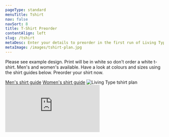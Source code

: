 ```yaml
---
pageType: standard
menuTitle: Tshirt
nav: false
navSort: 8
title: T-Shirt Preorder
contentAlign: left
slug: /tshirt
metaDesc: Enter your details to preorder in the first run of Living Type t-shirts
metaImage: /images/tshirt-plan.jpg
---
```

<div class="row">
    <div class="col-md-6 mb-5">
        <p>Please see example design. Print will be in white so don't order a white t-shirt. Men's and women's available. Have a look at colours and sizes using the shirt guides below. Preorder your shirt now.</p>
        <a href="/images/mens-shirt-guide.pdf" class="btn btn-outline-secondary" target="_blank">Men's shirt guide</a>
        <a href="/images/womens-shirt-guide.pdf" class="btn btn-outline-secondary" target="_blank">Women's shirt guide</a>
        <img src="/images/tshirt-plan.jpg" alt="Living Type tshirt plan" class="img-fluid mt-3">
    </div>
    <div class="col-md-6 embed-responsive embed-responsive-1by1">
        <iframe class="embed-responsive-item"  src="https://docs.google.com/forms/d/e/1FAIpQLSc5hjYHg-96NHkjrHkaBsBQXW_wPZ57OKJ1qkIUNtHea_80gg/viewform?embedded=true" frameborder="0" marginheight="0" marginwidth="0">Loading...</iframe>
    </div>
</div>
